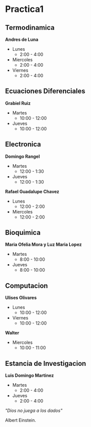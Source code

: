 # Practica1

## Termodinamica 	
**Andres de Luna** 
- Lunes   
  - 2:00 - 4:00
- Miercoles   
  - 2:00 - 4:00
- Viernes   
  - 2:00 - 4:00

## Ecuaciones Diferenciales 	
**Grabiel Ruiz**
- Martes   
  - 10:00 - 12:00
- Jueves 
  - 10:00 - 12:00

## Electronica 	 
**Domingo Rangel**
- Martes   
  - 12:00 - 1:30
- Jueves 
  - 12:00 - 1:30 

**Rafael Guadalupe Chavez**
- Lunes   
  - 12:00 - 2:00
- Miercoles   
  - 12:00 - 2:00

## Bioquimica 	
**Maria Ofelia Mora y Luz Maria Lopez**
- Martes   
  - 8:00 - 10:00
- Jueves 
  - 8:00 - 10:00

## Computacion 	
**Ulises Olivares** 
- Lunes   
  - 10:00 - 12:00
- Viernes   
  - 10:00 - 12:00

**Walter**
- Miercoles   
  - 10:00 - 11:00

## Estancia de Investigacion
**Luis Domingo Martinez**
- Martes   
  - 2:00 - 4:00
- Jueves 
  - 2:00 - 4:00

*"Dios no juega a los dados"*

Albert Einstein.
